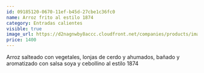```yaml
---
id: 09185120-0670-11ef-b45d-27cbe1c36fc0
name: Arroz frito al estilo 1874
category: Entradas calientes
visible: true
image_url: https://d2nagnwby8accc.cloudfront.net/companies/products/images/800/b230f749-4466-4c41-8dc9-d33b5a8b021f.jpg
price: 1400
---
```


Arroz salteado con vegetales, lonjas de cerdo y ahumados, bañado y aromatizado  con salsa soya y cebollino al estilo 1874
